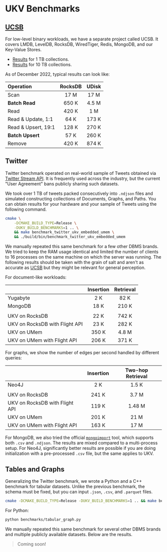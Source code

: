 # UKV Benchmarks

## [UCSB][ucsb]

For low-level binary workloads, we have a separate project called UCSB.
It covers LMDB, LevelDB, RocksDB, WiredTiger, Redis, MongoDB, and our Key-Value Stores.

* [Results][ucsb-1] for 1 TB collections.
* [Results][ucsb-10] for 10 TB collections.

As of December 2022, typical results can look like:

| Operation           | RocksDB | UDisk |
| :------------------ | :-----: | :---: |
| Scan                |  17 M   | 17 M  |
| **Batch Read**      |  650 K  | 4.5 M |
| Read                |  420 K  |  1 M  |
| Read & Update, 1:1  |  64 K   | 173 K |
| Read & Upsert, 19:1 |  128 K  | 270 K |
| **Batch Upsert**    |  57 K   | 260 K |
| Remove              |  420 K  | 874 K |

## Twitter

Twitter benchmark operated on real-world sample of Tweets obtained via [Twitter Stream API][twitter-samples].
It is frequently used across the industry, but the current "User Agreement" bans publicly sharing such datasets.

We took over 1 TB of tweets packed consecutively into `.ndjson` files and simulated constructing collections of Documents, Graphs, and Paths.
You can obtain results for your hardware and your sample of Tweets using the following command.

```sh
cmake \
    -DCMAKE_BUILD_TYPE=Release \
    -DUKV_BUILD_BENCHMARKS=1 .. \
    && make benchmark_twitter_ukv_embedded_umem \
    && ./build/bin/benchmark_twitter_ukv_embedded_umem
```

We manually repeated this same benchmark for a few other DBMS brands.
We tried to keep the RAM usage identical and limited the number of clients to 16 processes on the same machine on which the server was running.
The following results should be taken with the grain of salt and aren't as accurate as [UCSB](#ucsb) but they might be relevant for general perception.

For document-like workloads:

|                                | Insertion | Retrieval |
| :----------------------------- | :-------: | :-------: |
| Yugabyte                       |    2 K    |   82 K    |
| MongoDB                        |   18 K    |   210 K   |
|                                |           |           |
| UKV on RocksDB                 |   22 K    |   742 K   |
| UKV on RocksDB with Flight API |   23 K    |   282 K   |
| UKV on UMem                    |   350 K   |   4.8 M   |
| UKV on UMem with Flight API    |   206 K   |   371 K   |

For graphs, we show the number of edges per second handled by different queries:

|                                | Insertion | Two-hop Retrieval |
| :----------------------------- | :-------: | :---------------: |
| Neo4J                          |    2 K    |       1.5 K       |
|                                |           |                   |
| UKV on RocksDB                 |   241 K   |       3.7 M       |
| UKV on RocksDB with Flight API |   119 K   |      1.48 M       |
| UKV on UMem                    |   201 K   |       21 M        |
| UKV on UMem with Flight API    |   163 K   |       17 M        |

For MongoDB, we also tried the official <code class="docutils literal notranslate"><a href="https://www.mongodb.com/docs/database-tools/mongoimport/" class="pre">mongoimport</a></code> tool, which supports both `.csv` and `.ndjson`.
The results are mixed compared to a multi-process setup.
For Neo4J, significantly better results are possible if you are doing initialization with a pre-processed `.csv` file, but the same applies to UKV.

## Tables and Graphs

Generalizing the Twitter benchmark, we wrote a Python and a C++ benchmark for tabular datasets.
Unlike the previous benchmark, the schema must be fixed, but you can input `.json`, `.csv`, and `.parquet` files.

```sh
cmake -DCMAKE_BUILD_TYPE=Release -DUKV_BUILD_BENCHMARKS=1 .. && make benchmark_tabular_graph_ukv_embedded_umem && ./build/bin/benchmark_tabular_graph_ukv_embedded_umem
```

For Python:

```sh
python benchmarks/tabular_graph.py
```

We manually repeated this same benchmark for several other DBMS brands and multiple publicly available datasets.
Below are the results.

> Coming soon!

[ucsb-10]: https://unum.cloud/post/2022-03-22-ucsb
[ucsb-1]: https://unum.cloud/post/2021-11-25-ycsb
[ucsb]: https://github.com/unum-cloud/ucsb
[twitter-samples]: https://developer.twitter.com/en/docs/twitter-api/v1/tweets/sample-realtime/overview
